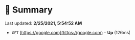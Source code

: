 # 📖 Summary
Last updated: **2/25/2021, 5:54:52 AM**

- `GET` [https://google.com](https://google.com) - **Up** (126ms)

